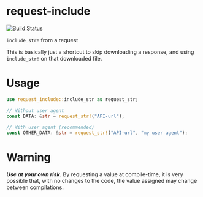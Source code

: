 # request-include

[![Build Status](https://travis-ci.com/spenserblack/request-include-rs.svg?branch=master)](https://travis-ci.com/spenserblack/request-include-rs)

`include_str!` from a request

This is basically just a shortcut to skip downloading a response, and using `include_str!` on that downloaded file.

# Usage
```rust
use request_include::include_str as request_str;

// Without user agent
const DATA: &str = request_str!("API-url");

// With user agent (recommended)
const OTHER_DATA: &str = request_str!("API-url", "my user agent");
```

# Warning
*__Use at your own risk__*. By requesting a value at compile-time, it is very possible that, with no changes to the code,
the value assigned may change between compilations.
